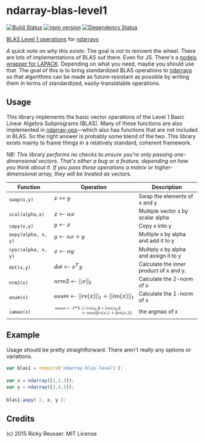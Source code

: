 # ndarray-blas-level1

[![Build Status](https://travis-ci.org/scijs/ndarray-blas-level1.svg?branch=master)](https://travis-ci.org/scijs/ndarray-blas-level1) [![npm version](https://badge.fury.io/js/ndarray-blas-level1.svg)](http://badge.fury.io/js/ndarray-blas-level1)  [![Dependency Status](https://david-dm.org/scijs/ndarray-blas-level1.svg)](https://david-dm.org/scijs/ndarray-blas-level1)

[BLAS Level 1 operations](http://www.netlib.org/blas/) for [ndarrays](https://github.com/scijs/ndarray)

*A quick note on why this exists*: The goal is not to reinvent the wheel. There are lots of implementations of BLAS out there. Even for JS. There's a [nodejs wrapper for LAPACK](https://www.npmjs.com/package/lapack). Depending on what you need, maybe you should use that. The goal of this is to bring standardized BLAS operations to [ndarrays](https://github.com/scijs/ndarray) so that algorithms can be made as future-resistant as possible by writing them in terms of standardized, easily-translatable operations.

## Usage

This library implements the basic vector operations of the Level 1 Basic Linear Algebra Subprograms (BLAS). Many of these functions are also implemented in [ndarray-ops](https://github.com/scijs/ndarray-ops)—which also has functions that are not included in BLAS. So the right answer is probably some blend of the two. This library exists mainly to frame things in a relatively standard, coherent framework.

*NB: This library performs no checks to ensure you're only passing one-dimensional vectors. That's either a bug or a feature, depending on how you think about it. If you pass these operations a matrix or higher-dimensional array, they will be treated as vectors.*

| Function | Operation | Description |
| -------- | --------- | ----------- |
| `swap(x,y)` | ![swap](/docs/images/swap.png) | Swap the elements of x and y |
| `scal(alpha,x)` | ![scal](/docs/images/scal.png) | Multiple vector x by scalar alpha |
| `copy(x,y)` | ![copy](/docs/images/copy.png) | Copy x into y |
| `axpy(alpha, x, y)` | ![axpy](/docs/images/axpy.png) | Multiple x by alpha and add it to y |
| `cpsc(alpha, x, y)` | ![cpsc](/docs/images/cpsc.png) | Multiply x by alpha and assign it to y |
| `dot(x,y)` | ![dot](/docs/images/dot.png) | Calculate the inner product of x and y. |
| `nrm2(x)` | ![nrm2](/docs/images/nrm2.png) | Calculate the 2-norm of x |
| `asum(x)` | ![asum](/docs/images/asum.png) | Calculate the 1-norm of x |
| `iamax(x)` |  ![asum](/docs/images/iamax.png)  | the argmax of x |

## Example

Usage should be pretty straightforward. There aren't really any options or variations.

```javascript
var blas1 = require('ndarray-blas-level1');

var x = ndarray([1,2,3]);
var y = ndarray([3,4,5]);

blas1.axpy( 2, x, y );
```





## Credits
(c) 2015 Ricky Reusser. MIT License
